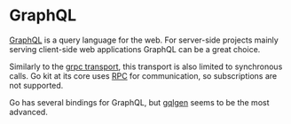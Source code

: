 # GraphQL

[GraphQL](https://graphql.org/) is a query language for the web. For server-side projects mainly serving client-side
web applications GraphQL can be a great choice.

Similarly to the [grpc transport](https://github.com/go-kit/kit/tree/master/transport/grpc), this transport
is also limited to synchronous calls. Go kit at its core uses [RPC](https://en.wikipedia.org/wiki/Remote_procedure_call) for communication,
so subscriptions are not supported.

Go has several bindings for GraphQL, but [gqlgen](https://gqlgen.com/) seems to be the most advanced.

